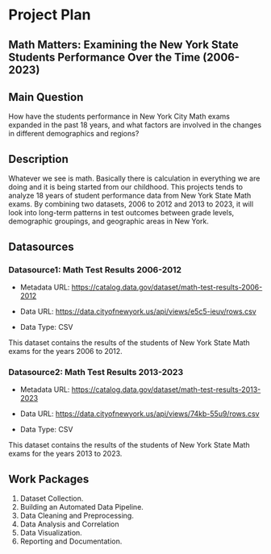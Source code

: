 # Project Plan

## Math Matters: Examining the New York State Students Performance Over the Time (2006-2023)
<!-- Give your project a short title. -->

## Main Question

<!-- Think about one main question you want to answer based on the data. -->
 How have the students performance in New York City Math exams expanded in the past 18 years, and what factors are involved in the changes in different demographics and regions?


## Description

<!-- Describe your data science project in max. 200 words. Consider writing about why and how you attempt it. -->
Whatever we see is math. Basically there is calculation in everything we are doing and it is being started from our childhood. This projects tends to analyze 18 years of student performance data from New York State Math exams. By combining two datasets, 2006 to 2012 and 2013 to 2023, it will look into long-term patterns in test outcomes between grade levels, demographic groupings, and geographic areas in New York. 

## Datasources

<!-- Describe each datasources you plan to use in a section. Use the prefic "DatasourceX" where X is the id of the datasource. -->

### Datasource1: Math Test Results 2006-2012

* Metadata URL: <https://catalog.data.gov/dataset/math-test-results-2006-2012>

* Data URL: <https://data.cityofnewyork.us/api/views/e5c5-ieuv/rows.csv>

* Data Type: CSV
  
This dataset contains the results of the students of New York State Math exams for the years 2006 to 2012.

### Datasource2: Math Test Results 2013-2023

* Metadata URL: <https://catalog.data.gov/dataset/math-test-results-2013-2023>

* Data URL: <https://data.cityofnewyork.us/api/views/74kb-55u9/rows.csv>

* Data Type: CSV
  
This dataset contains the results of the students of New York State Math exams for the years 2013 to 2023.

## Work Packages

<!-- List of work packages ordered sequentially, each pointing to an issue with more details. -->
1. Dataset Collection.
2. Building an Automated Data Pipeline.
3. Data Cleaning and Preprocessing.
4. Data Analysis and Correlation
5. Data Visualization.
6. Reporting and Documentation.
